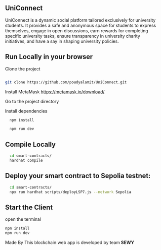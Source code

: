 ## UniConnect
UniConnect is a dynamic social platform tailored exclusively for university students. It provides a safe and anonymous space for students to express themselves, engage in open discussions, earn rewards for completing specific university tasks, ensure transparency in university charity initiatives, and have a say in shaping university policies.


## Run Locally in your browser

Clone the project 
```bash

git clone https://github.com/poudyalamit/UniConnect.git
 ```
Install MetaMask https://metamask.io/download/

Go to the project directory

Install dependencies
```bash
  npm install

  npm run dev
``` 
## Compile Locally

```bash
  cd smart-contracts/
  hardhat compile
```
## Deploy your smart contract to Sepolia testnet:

```bash
  cd smart-contracts/
  npx run hardhat scripts/deployLSP7.js --network Sepolia
```
## Start the Client

  open the terminal
  ```bash
  npm install
  npm run dev
```
 
  Made By
  This blockchain web app is developed by team **SEWY**

